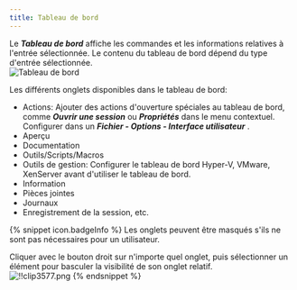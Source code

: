 ```yaml
---
title: Tableau de bord
---
```

Le ***Tableau de bord*** affiche les commandes et les informations relatives à l'entrée sélectionnée. Le contenu du tableau de bord dépend du type d'entrée sélectionnée.  
![Tableau de bord](https://webdevolutions.azureedge.net/docs/fr/rdm/windows/clip3576.png) 

Les différents onglets disponibles dans le tableau de bord:  

* Actions: Ajouter des actions d'ouverture spéciales au tableau de bord, comme ***Ouvrir une session*** ou ***Propriétés*** dans le menu contextuel. Configurer dans un ***Fichier - Options - Interface utilisateur*** . 
* Aperçu 
* Documentation 
* Outils/Scripts/Macros 
* Outils de gestion: Configurer le tableau de bord Hyper-V, VMware, XenServer avant d'utiliser le tableau de bord. 
* Information 
* Pièces jointes 
* Journaux 
* Enregistrement de la session, etc. 

{% snippet icon.badgeInfo %} 
Les onglets peuvent être masqués s'ils ne sont pas nécessaires pour un utilisateur.  

Cliquer avec le bouton droit sur n'importe quel onglet, puis sélectionner un élément pour basculer la visibilité de son onglet relatif.  
![!!clip3577.png](https://webdevolutions.azureedge.net/docs/fr/rdm/windows/clip3577.png) 
{% endsnippet %}
 

